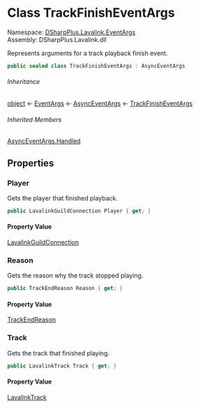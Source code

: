 # Class TrackFinishEventArgs

Namespace: [DSharpPlus.Lavalink.EventArgs](DSharpPlus.Lavalink.EventArgs.md)  
Assembly: DSharpPlus.Lavalink.dll

Represents arguments for a track playback finish event.

```csharp
public sealed class TrackFinishEventArgs : AsyncEventArgs
```

###### Inheritance

[object](https://learn.microsoft.com/dotnet/api/system.object) ← 
[EventArgs](https://learn.microsoft.com/dotnet/api/system.eventargs) ← 
[AsyncEventArgs](DSharpPlus.AsyncEvents.AsyncEventArgs.md) ← 
[TrackFinishEventArgs](DSharpPlus.Lavalink.EventArgs.TrackFinishEventArgs.md)

###### Inherited Members

[AsyncEventArgs.Handled](DSharpPlus.AsyncEvents.AsyncEventArgs.md\#DSharpPlus\_AsyncEvents\_AsyncEventArgs\_Handled)

## Properties

### <a id="DSharpPlus_Lavalink_EventArgs_TrackFinishEventArgs_Player"></a>Player

Gets the player that finished playback.

```csharp
public LavalinkGuildConnection Player { get; }
```

#### Property Value

[LavalinkGuildConnection](DSharpPlus.Lavalink.LavalinkGuildConnection.md)

### <a id="DSharpPlus_Lavalink_EventArgs_TrackFinishEventArgs_Reason"></a>Reason

Gets the reason why the track stopped playing.

```csharp
public TrackEndReason Reason { get; }
```

#### Property Value

[TrackEndReason](DSharpPlus.Lavalink.EventArgs.TrackEndReason.md)

### <a id="DSharpPlus_Lavalink_EventArgs_TrackFinishEventArgs_Track"></a>Track

Gets the track that finished playing.

```csharp
public LavalinkTrack Track { get; }
```

#### Property Value

[LavalinkTrack](DSharpPlus.Lavalink.LavalinkTrack.md)

